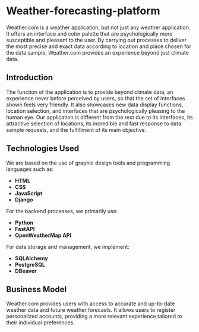 # Weather-forecasting-platform

Weather.com is a weather application, but not just any weather application. It offers an interface and color palette that are psychologically more susceptible and pleasant to the user. By carrying out processes to deliver the most precise and exact data according to location and place chosen for the data sample, Weather.com provides an experience beyond just climate data.

## Introduction

The function of the application is to provide beyond climate data, an experience never before perceived by users, so that the set of interfaces shown feels very friendly. It also showcases new data display functions, location selection, and interfaces that are psychologically pleasing to the human eye. Our application is different from the rest due to its interfaces, its attractive selection of locations, its incredible and fast response to data sample requests, and the fulfillment of its main objective.

## Technologies Used

We are based on the use of graphic design tools and programming languages such as:
- **HTML**
- **CSS**
- **JavaScript**
- **Django**

For the backend processes, we primarily use:
- **Python**
- **FastAPI**
- **OpenWeatherMap API**

For data storage and management, we implement:
- **SQLAlchemy**
- **PostgreSQL**
- **DBeaver**

## Business Model

Weather.com provides users with access to accurate and up-to-date weather data and future weather forecasts. It allows users to register personalized accounts, providing a more relevant experience tailored to their individual preferences.
